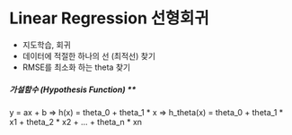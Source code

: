 Linear Regression 선형회귀
===========================
- 지도학습, 회귀
- 데이터에 적절한 하나의 선 (최적선) 찾기
- RMSE를 최소화 하는 theta 찾기

##### 가설함수 (Hypothesis Function) **
   y = ax + b    =>   h(x) = theta_0 + theta_1 * x   => h_theta(x) = theta_0 + theta_1 * x1 + theta_2 * x2 + ... + theta_n * xn
   
